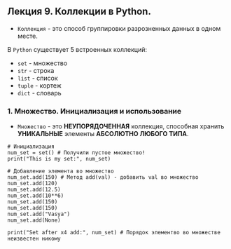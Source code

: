 ## Лекция 9. Коллекции в Python.

* `Коллекция` - это способ группировки разрозненных данных в одном месте.

В `Python` существует 5 встроенных коллекций:
* `set` - множество
* `str` - строка
* `list` - список
* `tuple` - кортеж
* `dict` - словарь



### 1. Множество. Инициализация и использование
* `Множество` - это **НЕУПОРЯДОЧЕННАЯ** коллекция, способная хранить **УНИКАЛЬНЫЕ** элементы **АБСОЛЮТНО ЛЮБОГО ТИПА**.

```
# Инициализация
num_set = set() # Получили пустое множество!
print("This is my set:", num_set)

# Добавление элемента во множество
num_set.add(150) # Метод add(val) - добавить val во множество
num_set.add(120)
num_set.add(12.5)
num_set.add(10**6)
num_set.add(150)
num_set.add(150)
num_set.add("Vasya")
num_set.add(None)

print("Set after x4 add:", num_set) # Порядок элементво во множестве неизвестен никому

```